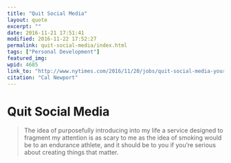 ```yaml
---
title: "Quit Social Media"
layout: quote
excerpt: ""
date: 2016-11-21 17:51:41
modified: 2016-11-22 17:52:27
permalink: quit-social-media/index.html
tags: ["Personal Development"]
featured_img: 
wpid: 4685
link_to: "http://www.nytimes.com/2016/11/20/jobs/quit-social-media-your-career-may-depend-on-it.html?_r=0"
citation: "Cal Newport"
---
```


# Quit Social Media

> The idea of purposefully introducing into my life a service designed to fragment my attention is as scary to me as the idea of smoking would be to an endurance athlete, and it should be to you if you’re serious about creating things that matter.